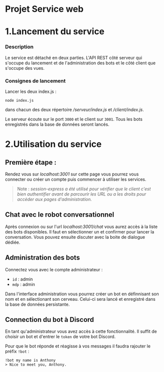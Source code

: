 # Projet Service web

# 1.Lancement du service

### Description

Le service est détaché en deux parties. L'API REST côté serveur qui s'occupe du lancement et de l'administration des bots et le côté client que s'occupe des vues.

### Consignes de lancement

Lancer les deux index.js :

```
node index.js
```
dans chacun des deux répertoire */serveur/index.js* et */client/index.js*.

Le serveur écoute sur le port `3000` et le client sur `3001`. Tous les bots enregistrés dans la base de données seront lancés.

# 2.Utilisation du service

## Première étape :
Rendez vous sur *localhost:3001* sur cette page vous pourrez vous connecter ou créer un compte puis commencer à utiliser les services.

>Note : *session-express a été utilisé pour vérifier que le client c'est bien authentifier avant de parcourir les URL ou a les droits pour accèder aux pages d'administration.*

## Chat avec le robot conversationnel

Après connexion ou sur l'url *localhost:3001/chat* vous aurez accès à la liste des bots disponibles. Il faut en sélectionner un et confirmer pour lancer la conversation. Vous pouvez ensuite discuter avec la boite de dialogue dédiée.

## Administration des bots

Connectez vous avec le compte administrateur : 

- `id` : admin
- `mdp` : admin

Dans l'interface administration vous pourrez créer un bot en définnisant son nom et en sélectionant son cerveau. Celui-ci sera lancé et enregistré dans la base de données persistante.

## Connection du bot à Discord

En tant qu'administrateur vous avez accès à cette fonctionnalité.
Il suffit de choisir un bot et d'entrer le `token` de votre bot Discord.

Pour que le bot réponde et réagisse à vos messages il faudra rajouter le préfix `!bot` :

```
!bot my name is Anthony
> Nice to meet you, Anthony.
```

